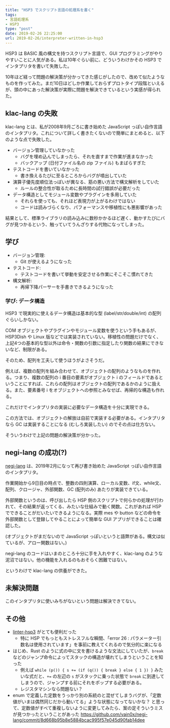 ```yaml
---
title: "HSP3 でスクリプト言語の処理系を書く"
tags:
- 言語処理系
- HSP3
type: "post"
date: 2019-02-26 22:25:00
url: 2019-02-26/interpreter-written-in-hsp3
---
```


<!--more-->

HSP3 は BASIC 風の構文を持つスクリプト言語で、GUI プログラミングがやりやすいことに人気がある。私は10年ぐらい前に、どういうわけかその HSP3 でインタプリタを書いて失敗した。

10年ほど経って問題の解決策が分かってきた感じがしたので、改めて似たようなものを作ってみた。まだ10日ほどしか作業しておらずプロトタイプ段階といえるが、頭の中にあった解決策が実際に問題を解決できているという実感が得られた。

## klac-lang の失敗

klac-lang とは、私が2008年9月ごろに書き始めた JavaScript っぽい自作言語のインタプリタ。これについて詳しく書きたくないので簡単にまとめると、以下のような点で失敗した。

- バージョン管理していなかった
    - バグを埋め込んでしまったら、それを直すまで作業が進まなかった
    - バックアップ (日付ファイル名の zip ファイル) もまばらすぎた
- テストコードを書いていなかった
    - 書き換えるたびに至るところからバグが噴出していた
- 演算子優先度順位法っぽいが異なる、筋の悪い方法で構文解析をしていた
    - ルールの整合性が取るために長時間の試行錯誤が必要だった
- データ構造としてモジュール変数やプラグインを多用していた
    - それらを使っても、それほど表現力が上がるわけではない
    - コードは読みづらくなり、パフォーマンスや移植性にも悪影響があった

結果として、標準ライブラリの読み込みに数秒かかるほど遅く、動かすたびにバグが見つかるという、触っていてうんざりする代物になってしまった。

## 学び

- バージョン管理:
    - Git が使えるようになった
- テストコード:
    - テストコードを書いて挙動を安定させる作業にそこそこ慣れてきた
- 構文解析:
    - 再帰下降パーサーを手書きできるようになった

### 学び: データ構造

HSP3 で現実的に使えるデータ構造は基本的な型 (label/str/double/int) の配列ぐらいしかない。

COM オブジェクトやプラグインやモジュール変数を使うという手もあるが、HSP3Dish や Linux 版などでは実装されていない。移植性の問題だけでなく、上記4つの基本的な型以外は命令・関数の引数に指定したり関数の結果にできないなど、制限がある。

そのため、配列を工夫して使うほうがよさそうだ。

例えば、複数の配列を組み合わせて、オブジェクトの配列のようなものを作れる。つまり、複数の配列の i 番目の要素がオブジェクト i のフィールドであるということにすれば、これらの配列はオブジェクトの配列であるかのように扱える。また、要素番号 i をオブジェクトへの参照とみなせば、再帰的な構造も作れる。

これだけでインタプリタの実装に必要なデータ構造を十分に実現できる。

この方法では、オブジェクトの解放は自前で実装する必要がある。インタプリタなら GC は実装することになる (むしろ実装したい) のでその点は仕方ない。

そういうわけで上記の問題の解決策が分かった。

## negi-lang の成功(?)

[negi-lang](https://github.com/vain0x/negi-lang) は、2019年2月になって再び書き始めた JavaScript っぽい自作言語のインタプリタ。

作業開始から9日目の時点で、整数の四則演算、ローカル変数、if文、while文、配列、クロージャ、外部関数、GC (配列のみ) あたりが実装できている。

外部関数というのは、呼び出したら HSP 側のスクリプトで何らかの処理が行われて、その結果が返ってくる、みたいな仕組みで動く関数。これがあれば HSP でできることがだいたいできるようになる。実際 mes や button などの命令を外部関数として登録してやることによって簡単な GUI アプリができることは確認した。

(オブジェクトがまだないので JavaScript っぽいというと語弊がある。構文は似ているが、アロー関数はない。)

negi-lang のコードはいまのところ十分に手を入れやすく、klac-lang のような泥沼ではない。他の機能を入れるのもおそらく困難ではない。

というわけで klac-lang の供養ができた。

## 未解決問題

このインタプリタに使いみちがないという問題は解決できてない。

## その他

- [linter-hsp3](https://github.com/honobonosun/linter-hsp3) がとても便利だった
    - 特に HSP でもっともストレスフルな瞬間、「error 26 : パラメーター引数名は使用されています」を事前に教えてくれるので気分的に楽になる
- はじめ、Rust のように式の中に文を書けるような文法にしていたが、`break` などのジャンプ命令によってスタックの構造が壊れてしまうということを知った
    - 例えば `while (p()) { s += (if (q()) { break } else { 1 }) }` みたいな式だと、`+=` の左辺の `s` がスタックに乗った状態で `break` に到達してしまうので、ジャンプする前にそれをポップする必要がある。
    - レジスタマシンなら問題ない？
- enum で定義した定数をうっかり別の系統のと混ぜてしまうバグが、「定数値がいまは偶然同じだから動いてる」ような状態になってないかな？ と思って、定数値がすべて重複しないように変更してみたら、案の定そういうミスが見つかったということがあった <https://github.com/vain0x/negi-lang/commit/8d668b95b8e5884bcac995f57e045d90fab14dee>
